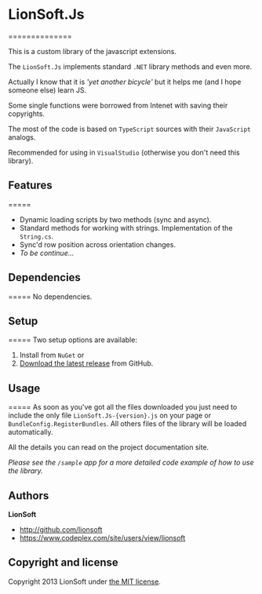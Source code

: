 # LionSoft.Js
==============

This is a custom library of the javascript extensions.

The `LionSoft.Js` implements standard `.NET` library methods and even more.

Actually I know that it is _'yet another bicycle'_ but it helps me (and I hope someone else) learn JS.

Some single functions were borrowed from Intenet with saving their copyrights.

The most of the code is based on `TypeScript` sources with their `JavaScript` analogs.

Recommended for using in `VisualStudio` (otherwise you don't need this library).

## Features
=====
 * Dynamic loading scripts by two methods (sync and async).
 * Standard methods for working with strings. Implementation of the `String.cs`.
 * Sync'd row position across orientation changes.
 * _To be continue..._

## Dependencies
=====
    No dependencies.

## Setup
=====
Two setup options are available:
 1. Install from `NuGet` or
 2. [Download the latest release](https://github.com/lionsoft/LionSoft.Js/archive/master.zip) from GitHub.

## Usage
=====
As soon as you've got all the files downloaded you just need to include the only file `LionSoft.Js-{version}.js` on your page or `BundleConfig.RegisterBundles`. All others files of the library will be loaded automatically.

All the details you can read on the project documentation site.

*Please see the `/sample` app for a more detailed code example of how to use the library.*

## Authors

**LionSoft**

- <http://github.com/lionsoft>
- <https://www.codeplex.com/site/users/view/lionsoft>


## Copyright and license

Copyright 2013 LionSoft under [the MIT license](LICENSE).
